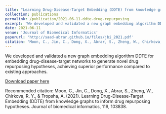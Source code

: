 ```yaml
---
title: "Learning Drug-Disease-Target Embedding (DDTE) from knowledge graphs to inform drug repurposing hypotheses"
collection: publications
permalink: /publication/2021-06-11-ddte-drug-repurposing
excerpt: 'We developed and validated a new graph embedding algorithm DDTE for embedding drug-disease-target networks to generate novel drug repurposing hypotheses, achieving superior performance compared to existing approaches.'
date: 2021-06-11
venue: 'Journal of Biomedical Informatics'
paperurl: 'http://saad-abrar.github.io/files/jbi_2021.pdf'
citation: 'Moon, C., Jin, C., Dong, X., Abrar, S., Zheng, W., Chirkova, R. Y., &amp; Tropsha, A. (2021). Learning Drug-Disease-Target Embedding (DDTE) from knowledge graphs to inform drug repurposing hypotheses. Journal of biomedical informatics, 119, 103838.'
---
```

We developed and validated a new graph embedding algorithm DDTE for embedding drug-disease-target networks to generate novel drug repurposing hypotheses, achieving superior performance compared to existing approaches.

[Download paper here](http://saad-abrar.github.io/files/jbi_2021.pdf)

Recommended citation: Moon, C., Jin, C., Dong, X., Abrar, S., Zheng, W., Chirkova, R. Y., & Tropsha, A. (2021). Learning Drug-Disease-Target Embedding (DDTE) from knowledge graphs to inform drug repurposing hypotheses. Journal of biomedical informatics, 119, 103838.